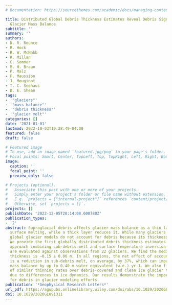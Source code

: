 ```yaml
---
# Documentation: https://sourcethemes.com/academic/docs/managing-content/

title: Distributed Global Debris Thickness Estimates Reveal Debris Significantly Impacts
  Glacier Mass Balance
subtitle: ''
summary: ''
authors:
- D. R. Rounce
- R. Hock
- R. W. McNabb
- R. Millan
- C. Sommer
- M. H. Braun
- P. Malz
- F. Maussion
- J. Mouginot
- T. C. Seehaus
- D. E. Shean
tags:
- '"glaciers"'
- '"mass balance"'
- '"debris thickness"'
- '"glacier melt"'
categories: []
date: '2021-01-01'
lastmod: 2022-10-03T19:28:49-04:00
featured: false
draft: false

# Featured image
# To use, add an image named `featured.jpg/png` to your page's folder.
# Focal points: Smart, Center, TopLeft, Top, TopRight, Left, Right, BottomLeft, Bottom, BottomRight.
image:
  caption: ''
  focal_point: ''
  preview_only: false

# Projects (optional).
#   Associate this post with one or more of your projects.
#   Simply enter your project's folder or file name without extension.
#   E.g. `projects = ["internal-project"]` references `content/project/deep-learning/index.md`.
#   Otherwise, set `projects = []`.
projects: []
publishDate: '2022-12-05T20:14:08.600780Z'
publication_types:
- '2'
abstract: Supraglacial debris affects glacier mass balance as a thin layer enhances
  surface melting, while a thick layer reduces it. While many glaciers are debris-covered,
  global glacier models do not account for debris because its thickness is unknown.
  We provide the first globally distributed debris thickness estimates using a novel
  approach combining sub-debris melt and surface temperature inversion methods. Results
  are evaluated against observations from 22 glaciers. We find the median global debris
  thickness is ∼0.15 ± 0.06 m. In all regions, the net effect of accounting for debris
  is a reduction in sub-debris melt, on average, by 37%, which can impact regional
  mass balance by up to 0.40 m water equivalent (w.e.) yr-1. We also find recent observations
  of similar thinning rates over debris-covered and clean ice glacier tongues is primarily
  due to differences in ice dynamics. Our results demonstrate the importance of accounting
  for debris in glacier modeling efforts.
publication: '*Geophysical Research Letters*'
url_pdf: https://agupubs.onlinelibrary.wiley.com/doi/abs/10.1029/2020GL091311
doi: 10.1029/2020GL091311
---
```

